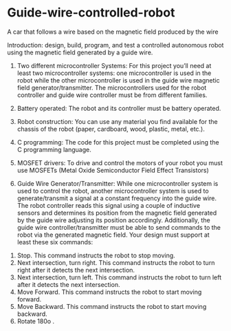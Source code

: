 # Guide-wire-controlled-robot
A car that follows a wire based on the magnetic field produced by the wire

Introduction: design, build, program, and test a
controlled autonomous robot using the magnetic field generated by a guide wire. 


1. Two different microcontroller Systems: For this project you’ll need at least two
microcontroller systems: one microcontroller is used in the robot while the other
microcontroller is used in the guide wire magnetic field generator/transmitter. The
microcontrollers used for the robot controller and guide wire controller must be from
different families. 

2. Battery operated: The robot and its controller must be battery operated.

3. Robot construction: You can use any material you find available for the chassis of the
robot (paper, cardboard, wood, plastic, metal, etc.).

4. C programming: The code for this project must be completed using the C programming
language. 

5. MOSFET drivers: To drive and control the motors of your robot you must use
MOSFETs (Metal Oxide Semiconductor Field Effect Transistors)

6. Guide Wire Generator/Transmitter: While one microcontroller system is used to
control the robot, another microcontroller system is used to generate/transmit a signal at a
constant frequency into the guide wire. The robot controller reads this signal using a
couple of inductive sensors and determines its position from the magnetic field generated
by the guide wire adjusting its position accordingly. Additionally, the guide wire
controller/transmitter must be able to send commands to the robot via the generated
magnetic field. Your design must support at least these six commands:
1) Stop. This command instructs the robot to stop moving.
2) Next intersection, turn right. This command instructs the robot to turn right
after it detects the next intersection.
3) Next intersection, turn left. This command instructs the robot to turn left after
it detects the next intersection.
4) Move Forward. This command instructs the robot to start moving forward.
5) Move Backward. This command instructs the robot to start moving backward.
6) Rotate 180o
.
